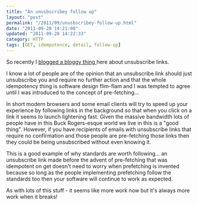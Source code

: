 ```yaml
---
title: "An unusbscribey follow up"
layout: "post"
permalink: "/2011/09/unusbscribey-follow-up.html"
date: "2011-09-20 14:21:00"
updated: "2011-09-20 14:22:33"
category: HTTP
tags: [GET, idempotence, detail, follow-up]
---
```


So recently I [blogged a bloggy thing ](http://mindlessramblingnonsense.blogspot.com/2011/08/how-to-design-unsubscribe-link.html)here about unsubscribe links.

I know a lot of people are of the opinion that an unsubscribe link should just unsubscribe you and require no further action and that the whole idempotency thing is software design flim-flam and I was tempted to agree until I was introduced to the concept of pre-fetching...

<!--more-->

In short modern browsers and some email clients will try to speed up your experience by following links in the background so that when you click on a link it seems to launch lightening fast.  Given the massive bandwidth lots of people have in this Buck Rogers-esque world we live in this is a "good thing".   However, if you have recipients of emails with unsubscribe links that require no confirmation and those people are pre-fetching those links then they could be being unsubscribed without even knowing it.

This is a good example of why standards are worth following... an unsubscribe link made before the advent of pre-fetching that was idempotent on get doesn't need to worry when prefetching is invented because so long as the people implementing prefetching follow the standards too then your software will continue to work as expected.

As with lots of this stuff - it seems like more work now but it's always more work when it breaks!
